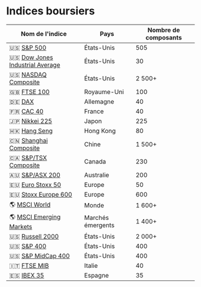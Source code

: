 # Indices boursiers

| Nom de l'indice | Pays | Nombre de composants |
| --- | --- | --- |
| 🇺🇸 [S&P 500](https://finance.google.com/quote/.INX) | États-Unis | 505 |
| 🇺🇸 [Dow Jones Industrial Average](https://finance.google.com/quote/.DJI) | États-Unis | 30 |
| 🇺🇸 [NASDAQ Composite](https://finance.google.com/quote/.IXIC) | États-Unis | 2 500+ |
| 🇬🇧 [FTSE 100](https://finance.google.com/quote/.FTSE) | Royaume-Uni | 100 |
| 🇩🇪 [DAX](https://finance.google.com/quote/.GDAXI) | Allemagne | 40 |
| 🇫🇷 [CAC 40](https://finance.google.com/quote/.FCHI) | France | 40 |
| 🇯🇵 [Nikkei 225](https://finance.google.com/quote/.N225) | Japon | 225 |
| 🇭🇰 [Hang Seng](https://finance.google.com/quote/.HSI) | Hong Kong | 80 |
| 🇨🇳 [Shanghai Composite](https://finance.google.com/quote/.SSEC) | Chine | 1 500+ |
| 🇨🇦 [S&P/TSX Composite](https://finance.google.com/quote/.TSX) | Canada | 230 |
| 🇦🇺 [S&P/ASX 200](https://finance.google.com/quote/.AXJO) | Australie | 200 |
| 🇪🇺 [Euro Stoxx 50](https://finance.google.com/quote/.STOXX50E) | Europe | 50 |
| 🇪🇺 [Stoxx Europe 600](https://finance.google.com/quote/.STOXX) | Europe | 600 |
| 🌎 [MSCI World](https://finance.google.com/quote/.MSCIACWI) | Monde | 1 600+ |
| 🌎 [MSCI Emerging Markets](https://finance.google.com/quote/.MSCIEF) | Marchés émergents | 1 400+ |
| 🇺🇸 [Russell 2000](https://finance.google.com/quote/.RUT) | États-Unis | 2 000+ |
| 🇺🇸 [S&P 400](https://finance.google.com/quote/.MID) | États-Unis | 400 |
| 🇺🇸 [S&P MidCap 400](https://finance.google.com/quote/.MID) | États-Unis | 400 |
| 🇮🇹 [FTSE MIB](https://finance.google.com/quote/.FTMIB) | Italie | 40 |
| 🇪🇸 [IBEX 35](https://finance.google.com/quote/.IBEX) | Espagne | 35 |

